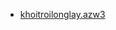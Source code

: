 - [khoitroilonglay.azw3](https://raw.githubusercontent.com/lengocha89nt/book/main/khoitroilonglay.azw3)
